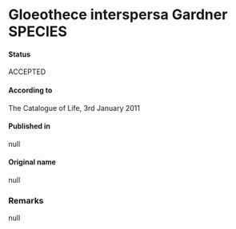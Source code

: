 # Gloeothece interspersa Gardner SPECIES

#### Status
ACCEPTED

#### According to
The Catalogue of Life, 3rd January 2011

#### Published in
null

#### Original name
null

### Remarks
null